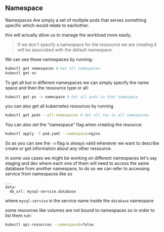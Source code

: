 ## Namespace
Namespaces Are simply a set of multiple pods that serves something specific which would relate to eachother.

this will actually allow us to manage the workload more easily.

>If we don't specify a namespace for the ressource we are creating it will be associated with the default namespace.

We can see these namespaces by running:
```sh
kubectl get namespaces # Get all namespaces
kubectl get ns
```
To get all but in different namespaces we can simply specify the name space and then the ressource type or all:
```sh
kubectl get po -n namespace # Get all pods in that namespace
```
you can also get all kubernetes resources by running
```sh
kubectl get pods --all-namespaces # Get all res in all namespaces
```
You can also set the “namespace” flag when creating the resource:
```sh
kubectl apply -f pod.yaml --namespace=nginx
```
So as you can see the `-n` flag is always valid whenever we want to describe create or get information about any other ressource.

In some use cases we might be working on different namespaces let's say staging and dev where each one of them will need to access the same database from another namespace, to do so we can refer to accessing service from namespaces like so
```
...
data:
  db_url: mysql-service.database
```
where `mysql-service` is the service name inside the `database` namespace

some resources like volumes are not bound to namespaces so in order to list them run:
```sh
kubectl api-resources --namespaced=false
```
